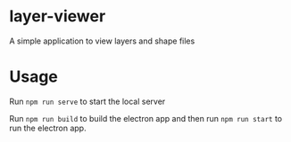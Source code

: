 # layer-viewer
A simple application to view layers and shape files

# Usage
Run `npm run serve` to start the local server

Run `npm run build` to build the electron app
and then run `npm run start` to run the electron app.
